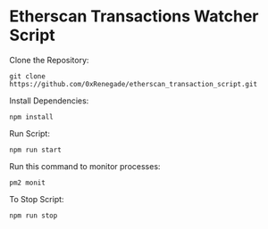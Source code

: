 # Etherscan Transactions Watcher Script  


Clone the Repository:

`git clone https://github.com/0xRenegade/etherscan_transaction_script.git`

Install Dependencies:

`npm install`

Run Script:

`npm run start`

Run this command to monitor processes:

`pm2 monit`

To Stop Script:

`npm run stop`
